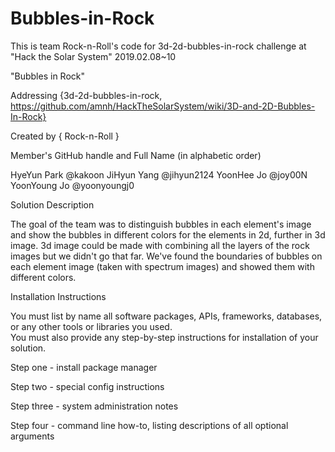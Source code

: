 # Bubbles-in-Rock
This is team Rock-n-Roll's code for 3d-2d-bubbles-in-rock challenge at "Hack the Solar System" 2019.02.08~10

"Bubbles in Rock"

Addressing {3d-2d-bubbles-in-rock, https://github.com/amnh/HackTheSolarSystem/wiki/3D-and-2D-Bubbles-In-Rock} 

Created by { Rock-n-Roll }  

Member's GitHub handle and Full Name (in alphabetic order) 

HyeYun Park @kakoon JiHyun Yang @jihyun2124 YoonHee Jo @joy00N YoonYoung Jo @yoonyoungj0 

Solution Description 

The goal of the team was to distinguish bubbles in each element's image and show the bubbles in different colors for the elements in 2d, further in 3d image. 3d image could be made with combining all the layers of the rock images but we didn't go that far. We've found the boundaries of bubbles on each element image (taken with spectrum images) and showed them with different colors.  


Installation Instructions 

You must list by name all software packages, APIs, frameworks, databases, or any other tools or libraries you used.  
You must also provide any step-by-step instructions for installation of your solution.  

Step one - install package manager 

Step two - special config instructions 

Step three - system administration notes 

Step four - command line how-to, listing descriptions of all optional arguments
